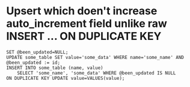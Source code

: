 # Upsert which doen't increase auto_increment field unlike raw INSERT ... ON DUPLICATE KEY

    SET @been_updated=NULL;
    UPDATE some_table SET value='some_data' WHERE name='some_name' AND @been_updated := id;
    INSERT INTO some_table (name, value)
        SELECT 'some_name', 'some_data' WHERE @been_updated IS NULL
    ON DUPLICATE KEY UPDATE value=VALUES(value);
